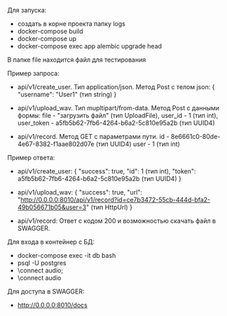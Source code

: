 Для запуска:
 - создать в корне проекта папку logs
 - docker-compose build
 - docker-compose up 
 - docker-compose exec app alembic upgrade head

В папке file находится файл для тестирования

Пример запроса:
 - api/v1/create_user. Тип application/json. Метод Post с телом json: 
{
  "username": "User1" (тип string)
}

 - api/v1/upload_wav. Тип mupltipart/from-data. Метод Post с данными формы: 
file - "загрузить файл"  (тип UploadFile),
user_id - 1              (тип int),
user_token - a5fb5b62-7fb6-4264-b6a2-5c810e95a2b   (тип UUID4)

 - api/v1/record. Метод GET с параметрами пути.
id - 8e6661c0-80de-4e67-8382-f1aae802d07e   (тип UUID4)
user - 1              (тип int)

Пример ответа:
 - api/v1/create_user:
{
  "success": true,
  "id": 1 (тип int),
  "token": a5fb5b62-7fb6-4264-b6a2-5c810e95a2b (тип UUID4)
}

 - api/v1/upload_wav:
{
  "success": true,
  "url": "http://0.0.0.0:8010/api/v1/record?id=ce7b3472-55cb-444d-bfa2-49b056671b05&user=3" (тип HttpUrl)
}

 - api/v1/record:
Ответ с кодом 200 и возможностью скачать файл в SWAGGER.

Для входа в контейнер с БД:
 - docker-compose exec -it db bash
 - psql -U postgres
 - \connect audio;
 - \connect audio

Для доступа в SWAGGER:
 - http://0.0.0.0:8010/docs
